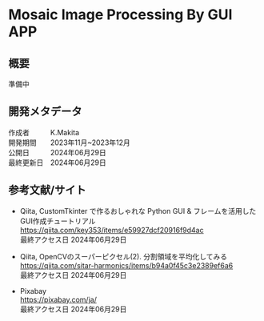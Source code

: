 # Mosaic Image Processing By GUI APP

## 概要
準備中

## 開発メタデータ
作成者&emsp;&emsp;&emsp;K.Makita</br>
開発期間&emsp;&emsp;2023年11月~2023年12月</br>
公開日&emsp;&emsp;&emsp;2024年06月29日</br>
最終更新日&emsp;2024年06月29日</br>

## 参考文献/サイト
- Qiita, CustomTkinter で作るおしゃれな Python GUI & フレームを活用したGUI作成チュートリアル  
https://qiita.com/key353/items/e59927dcf20916f9d4ac  
最終アクセス日 2024年06月29日

- Qiita, OpenCVのスーパーピクセル(2). 分割領域を平均化してみる  
https://qiita.com/sitar-harmonics/items/b94a0f45c3e2389ef6a6  
最終アクセス日 2024年06月29日

- Pixabay  
https://pixabay.com/ja/  
最終アクセス日 2024年06月29日